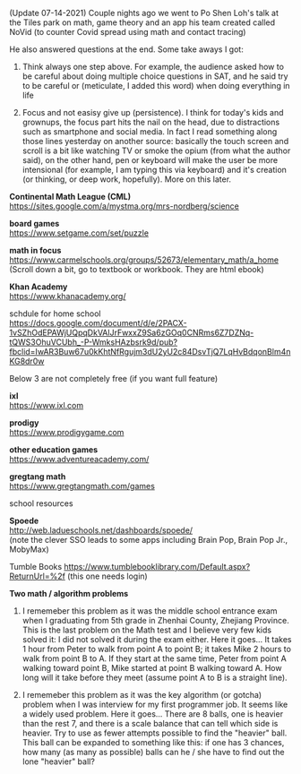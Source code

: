 (Update 07-14-2021) Couple nights ago we went to Po Shen Loh's talk at the Tiles park on math, game theory and an app his team created called NoVid (to counter Covid spread using math and contact tracing)

He also answered questions at the end. Some take aways I got:  
1) Think always one step above. For example, the audience asked how to be careful about doing multiple choice questions in SAT, and he said try to be careful or (meticulate, I added this word) when doing everything in life

2) Focus and not easisy give up (persistence). I think for today's kids and grownups, the focus part hits the nail on the head, due to distractions such as smartphone and social media. In fact I read something along those lines yesterday on another source: basically the touch screen and scroll is a bit like watching TV or smoke the opium (from what the author said), on the other hand, pen or keyboard will make the user be more intensional (for example, I am typing this via keyboard) and it's creation (or thinking, or deep work, hopefully).  More on this later.  

**Continental Math League (CML)**  
https://sites.google.com/a/mystma.org/mrs-nordberg/science

**board games**  
https://www.setgame.com/set/puzzle  

**math in focus**  
https://www.carmelschools.org/groups/52673/elementary_math/a_home
(Scroll down a bit, go to textbook or workbook. They are html ebook)

**Khan Academy**  
https://www.khanacademy.org/  

schdule for home school   
https://docs.google.com/document/d/e/2PACX-1vSZhOdEPAWjUQpqDkVAlJrFwxxZ9Sa6zGOq0CNRms6Z7DZNq-tQWS3OhuVCUbh_-P-WmksHAzbsrk9d/pub?fbclid=IwAR3Buw67u0kKhtNfRgujm3dU2yU2c84DsvTjQ7LqHvBdqonBlm4nKG8dr0w  

Below 3 are not completely free (if you want full feature)  

**ixl**  
https://www.ixl.com  

**prodigy**  
https://www.prodigygame.com  

**other education games**  
https://www.adventureacademy.com/  

**gregtang math**  
https://www.gregtangmath.com/games  

school resources  

**Spoede**  
http://web.ladueschools.net/dashboards/spoede/  
(note the clever SSO leads to some apps including Brain Pop, Brain Pop Jr., MobyMax)

Tumble Books
https://www.tumblebooklibrary.com/Default.aspx?ReturnUrl=%2f (this one needs login)

**Two math / algorithm problems**  
1. I rememeber this problem as it was the middle school entrance exam when I graduating from 5th grade in Zhenhai County, Zhejiang Province. This is the last problem on the Math test and I believe very few kids solved it: I did not solved it during the exam either. Here it goes...
It takes 1 hour from Peter to walk from point A to point B; it takes Mike 2 hours to walk from point B to A. If they start at the same time, Peter from point A walking toward point B, Mike started at point B walking toward A. How long will it take before they meet (assume point A to B is a straight line).

2. I rememeber this problem as it was the key algorithm (or gotcha) problem when I was interview for my first programmer job. It seems like a widely used problem. Here it goes... 
There are 8 balls, one is heavier than the rest 7, and there is a scale balance that can tell which side is heavier. Try to use as fewer attempts possible to find the "heavier" ball. This ball can be expanded to something like this: if one has 3 chances, how many (as many as possible) balls can he / she have to find out the lone "heavier" ball?

